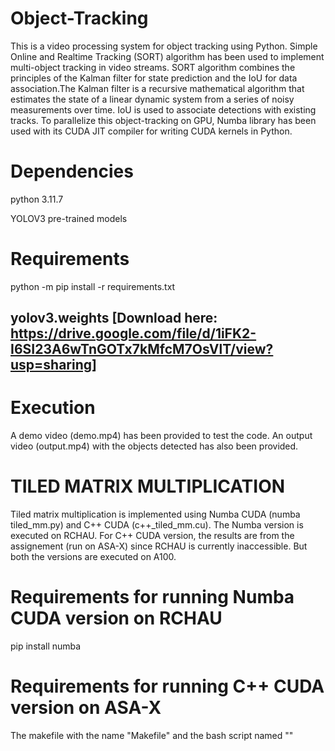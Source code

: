 # Object-Tracking
This is a video processing system for object tracking using Python. Simple Online and Realtime Tracking (SORT) algorithm has been used to
implement multi-object tracking in video streams. SORT algorithm combines the principles of the Kalman filter for state prediction and the IoU for data association.The Kalman filter is a recursive mathematical algorithm that estimates the state of a linear dynamic system from a series of noisy measurements over time. IoU is used to associate detections with existing tracks. To parallelize this object-tracking on GPU, Numba library has been used with its CUDA JIT compiler for writing CUDA kernels in Python.

# Dependencies
python 3.11.7

YOLOV3 pre-trained models

# Requirements
python -m pip install -r requirements.txt

## yolov3.weights [Download here: https://drive.google.com/file/d/1iFK2-I6SI23A6wTnGOTx7kMfcM7OsVlT/view?usp=sharing] 

# Execution 
A demo video (demo.mp4) has been provided to test the code. An output video (output.mp4) with the objects detected has also been provided.

# TILED MATRIX MULTIPLICATION 
Tiled matrix multiplication is implemented using Numba CUDA (numba tiled_mm.py) and C++ CUDA (c++_tiled_mm.cu). The Numba version is executed on RCHAU. For C++ CUDA version, the results are from the assignement (run on ASA-X) since RCHAU is currently inaccessible. But both the versions are executed on A100.

# Requirements for running Numba CUDA version on RCHAU
pip install numba

# Requirements for running C++ CUDA version on ASA-X 
The makefile with the name "Makefile" and the bash script named ""
